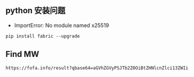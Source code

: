 ## python 安装问题

- ImportError: No module named x25519
```
pip install fabric --upgrade
```

## Find MW
```
https://fofa.info/result?qbase64=aGVhZGVyPSJTb2Z0OiBtZHNlcnZlci13ZWIi
```